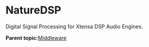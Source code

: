 # NatureDSP

Digital Signal Processing for Xtensa DSP Audio Engines.

**Parent topic:**[Middleware](../topics/applicable_for_productrt1050_or_productrt1010_or_p.md)


